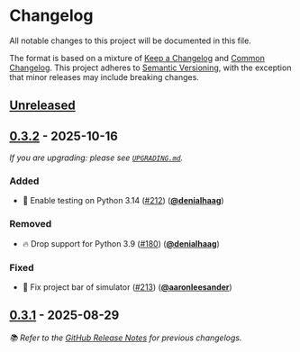 <!-- Entries in each category are sorted by merge time, with the latest PRs appearing first. -->

# Changelog

All notable changes to this project will be documented in this file.

The format is based on a mixture of [Keep a Changelog] and [Common Changelog].
This project adheres to [Semantic Versioning], with the exception that minor releases may include breaking changes.

## [Unreleased]

## [0.3.2] - 2025-10-16

_If you are upgrading: please see [`UPGRADING.md`](UPGRADING.md#032)._

### Added

- 👷 Enable testing on Python 3.14 ([#212]) ([**@denialhaag**])

### Removed

- 🔥 Drop support for Python 3.9 ([#180]) ([**@denialhaag**])

### Fixed

- 🐛 Fix project bar of simulator ([#213]) ([**@aaronleesander**])

## [0.3.1] - 2025-08-29

_📚 Refer to the [GitHub Release Notes](https://github.com/munich-quantum-toolkit/yaqs/releases) for previous changelogs._

<!-- Version links -->

[unreleased]: https://github.com/munich-quantum-toolkit/yaqs/compare/v0.3.2...HEAD
[0.3.2]: https://github.com/munich-quantum-toolkit/yaqs/releases/tag/v0.3.2
[0.3.1]: https://github.com/munich-quantum-toolkit/yaqs/releases/tag/v0.3.1

<!-- PR links -->

[#213]: https://github.com/munich-quantum-toolkit/yaqs/pull/213
[#212]: https://github.com/munich-quantum-toolkit/yaqs/pull/212
[#180]: https://github.com/munich-quantum-toolkit/yaqs/pull/180

<!-- Contributor -->

[**@denialhaag**]: https://github.com/denialhaag
[**@aaronleesander**]: https://github.com/aaronleesander

<!-- General links -->

[Keep a Changelog]: https://keepachangelog.com/en/1.1.0/
[Common Changelog]: https://common-changelog.org
[Semantic Versioning]: https://semver.org/spec/v2.0.0.html
[GitHub Release Notes]: https://github.com/munich-quantum-toolkit/yaqs/releases
